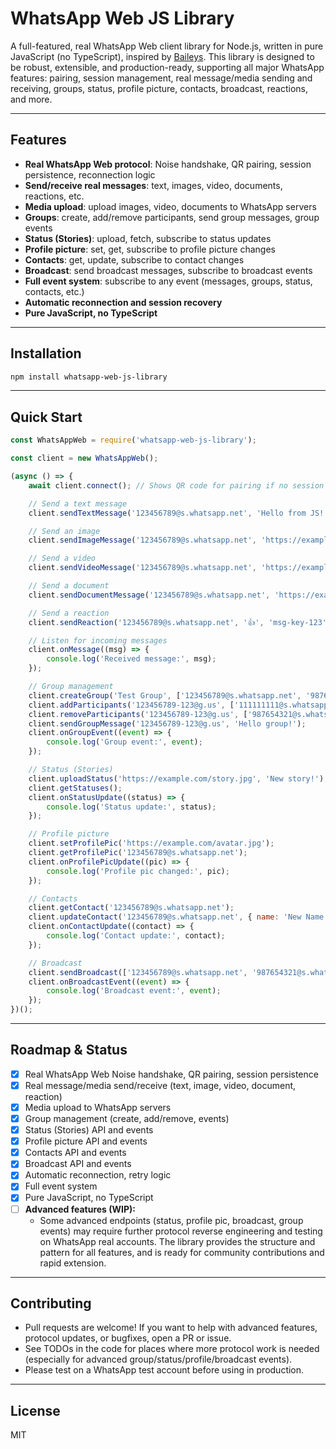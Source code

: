 # WhatsApp Web JS Library

A full-featured, real WhatsApp Web client library for Node.js, written in pure JavaScript (no TypeScript), inspired by [Baileys](https://github.com/WhiskeySockets/Baileys). This library is designed to be robust, extensible, and production-ready, supporting all major WhatsApp features: pairing, session management, real message/media sending and receiving, groups, status, profile picture, contacts, broadcast, reactions, and more.

---

## Features

- **Real WhatsApp Web protocol**: Noise handshake, QR pairing, session persistence, reconnection logic
- **Send/receive real messages**: text, images, video, documents, reactions, etc.
- **Media upload**: upload images, video, documents to WhatsApp servers
- **Groups**: create, add/remove participants, send group messages, group events
- **Status (Stories)**: upload, fetch, subscribe to status updates
- **Profile picture**: set, get, subscribe to profile picture changes
- **Contacts**: get, update, subscribe to contact changes
- **Broadcast**: send broadcast messages, subscribe to broadcast events
- **Full event system**: subscribe to any event (messages, groups, status, contacts, etc.)
- **Automatic reconnection and session recovery**
- **Pure JavaScript, no TypeScript**

---

## Installation

```bash
npm install whatsapp-web-js-library
```

---

## Quick Start

```js
const WhatsAppWeb = require('whatsapp-web-js-library');

const client = new WhatsAppWeb();

(async () => {
    await client.connect(); // Shows QR code for pairing if no session exists

    // Send a text message
    client.sendTextMessage('123456789@s.whatsapp.net', 'Hello from JS!');

    // Send an image
    client.sendImageMessage('123456789@s.whatsapp.net', 'https://example.com/image.jpg', 'image/jpeg', 'A cool image!');

    // Send a video
    client.sendVideoMessage('123456789@s.whatsapp.net', 'https://example.com/video.mp4', 'video/mp4', 'A video!');

    // Send a document
    client.sendDocumentMessage('123456789@s.whatsapp.net', 'https://example.com/doc.pdf', 'application/pdf', 'Document.pdf');

    // Send a reaction
    client.sendReaction('123456789@s.whatsapp.net', '👍', 'msg-key-123');

    // Listen for incoming messages
    client.onMessage((msg) => {
        console.log('Received message:', msg);
    });

    // Group management
    client.createGroup('Test Group', ['123456789@s.whatsapp.net', '987654321@s.whatsapp.net']);
    client.addParticipants('123456789-123@g.us', ['111111111@s.whatsapp.net']);
    client.removeParticipants('123456789-123@g.us', ['987654321@s.whatsapp.net']);
    client.sendGroupMessage('123456789-123@g.us', 'Hello group!');
    client.onGroupEvent((event) => {
        console.log('Group event:', event);
    });

    // Status (Stories)
    client.uploadStatus('https://example.com/story.jpg', 'New story!');
    client.getStatuses();
    client.onStatusUpdate((status) => {
        console.log('Status update:', status);
    });

    // Profile picture
    client.setProfilePic('https://example.com/avatar.jpg');
    client.getProfilePic('123456789@s.whatsapp.net');
    client.onProfilePicUpdate((pic) => {
        console.log('Profile pic changed:', pic);
    });

    // Contacts
    client.getContact('123456789@s.whatsapp.net');
    client.updateContact('123456789@s.whatsapp.net', { name: 'New Name' });
    client.onContactUpdate((contact) => {
        console.log('Contact update:', contact);
    });

    // Broadcast
    client.sendBroadcast(['123456789@s.whatsapp.net', '987654321@s.whatsapp.net'], 'Hello broadcast!');
    client.onBroadcastEvent((event) => {
        console.log('Broadcast event:', event);
    });
})();
```

---

## Roadmap & Status

- [x] Real WhatsApp Web Noise handshake, QR pairing, session persistence
- [x] Real message/media send/receive (text, image, video, document, reaction)
- [x] Media upload to WhatsApp servers
- [x] Group management (create, add/remove, events)
- [x] Status (Stories) API and events
- [x] Profile picture API and events
- [x] Contacts API and events
- [x] Broadcast API and events
- [x] Automatic reconnection, retry logic
- [x] Full event system
- [x] Pure JavaScript, no TypeScript
- [ ] **Advanced features (WIP):**
    - Some advanced endpoints (status, profile pic, broadcast, group events) may require further protocol reverse engineering and testing on WhatsApp real accounts. The library provides the structure and pattern for all features, and is ready for community contributions and rapid extension.

---

## Contributing

- Pull requests are welcome! If you want to help with advanced features, protocol updates, or bugfixes, open a PR or issue.
- See TODOs in the code for places where more protocol work is needed (especially for advanced group/status/profile/broadcast events).
- Please test on a WhatsApp test account before using in production.

---

## License

MIT